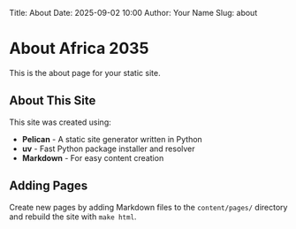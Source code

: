 Title: About
Date: 2025-09-02 10:00
Author: Your Name
Slug: about

# About Africa 2035

This is the about page for your static site.

## About This Site

This site was created using:

- **Pelican** - A static site generator written in Python
- **uv** - Fast Python package installer and resolver
- **Markdown** - For easy content creation

## Adding Pages

Create new pages by adding Markdown files to the `content/pages/` directory and rebuild the site with `make html`.